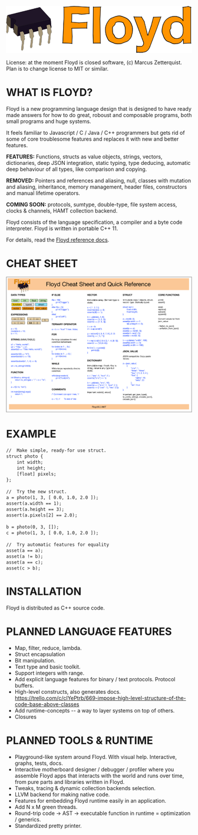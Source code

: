 ![alt text](./docs/floyd_logo.png "Floyd Logo")

License: at the moment Floyd is closed software, (c) Marcus Zetterquist. Plan is to change license to MIT or similar.

# WHAT IS FLOYD?

Floyd is a new programming language design that is designed to have ready made answers for how to do great, roboust and composable programs, both small programs and huge systems.

It feels familiar to Javascript / C / Java / C++ programmers but gets rid of some of core troublesome features and replaces it with new and better features.

**FEATURES:** Functions, structs as value objects, strings, vectors, dictionaries, deep JSON integration, static typing, type deducing, automatic deep behaviour of all types, like comparison and copying.

**REMOVED:** Pointers and references and aliasing, null, classes with mutation and aliasing, inheritance, memory management, header files, constructors and manual lifetime operators.

**COMING SOON:** protocols, sumtype, double-type, file system access, clocks & channels, HAMT collection backend.

Floyd consists of the language specification, a compiler and a byte code interpreter. Floyd is written in portable C++ 11.

For details, read the [Floyd reference docs](./docs/floyd_reference.md).

# CHEAT SHEET

![alt text](./docs/floyd_cheat_sheet2.png "Floyd Cheat Sheet")

# EXAMPLE

	//  Make simple, ready-for use struct.
	struct photo {
		int width;
		int height;
		[float] pixels;
	};

	//  Try the new struct.
	a = photo(1, 3, [ 0.0, 1.0, 2.0 ]);
	assert(a.width == 1);
	assert(a.height == 3);
	assert(a.pixels[2] == 2.0);

	b = photo(0, 3, []);
	c = photo(1, 3, [ 0.0, 1.0, 2.0 ]);

	//	Try automatic features for equality
	asset(a == a);
	asset(a != b);
	asset(a == c);
	asset(c > b);


# INSTALLATION

Floyd is distributed as C++ source code.


# PLANNED LANGUAGE FEATURES

- Map, filter, reduce, lambda.
- Struct encapsulation
- Bit manipulation.
- Text type and basic toolkit.
- Support integers with range.
- Add explicit language features for binary / text protocols. Protocol buffers.
- High-level constructs, also generates docs. https://trello.com/c/cIYePtrb/669-impose-high-level-structure-of-the-code-base-above-classes
- Add runtime-concepts -- a way to layer systems on top of others.
- Closures

# PLANNED TOOLS & RUNTIME

- Playground-like system around Floyd. With visual help. Interactive, graphs, tests, docs.
- Interactive motherboard designer / debugger / profiler where you assemble Floyd apps that interacts with the world and runs over time, from pure parts and libraries written in Floyd.
- Tweaks, tracing & dynamic collection backends selection.
- LLVM backend for making native code.
- Features for embedding Floyd runtime easily in an application.
- Add N x M green threads.
- Round-trip code -> AST -> executable function in runtime = optimization / generics.
- Standardized pretty printer.

